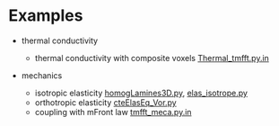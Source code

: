 
# Examples

- thermal conductivity
    - thermal conductivity with composite voxels [Thermal_tmfft.py.in](/tests/microstructures/buildVoxellation/Thermal_tmfft.py)

- mechanics
    - isotropic elasticity [homogLamines3D.py](https://www-git-cad.intra.cea.fr/DEC/pleiades/merope/merope_nucleaire/-/blob/master/tests/3_tests_analytical/Lamines3D/homogLamines3D.py.in), [elas_isotrope.py](https://www-git-cad.intra.cea.fr/DEC/pleiades/merope/merope_nucleaire/-/blob/master/tests/2_tests_mechanicalBehaviour/elas_iso/elas_isotrope.py.in)
    - orthotropic elasticity [cteElasEq_Vor.py](https://www-git-cad.intra.cea.fr/DEC/pleiades/merope/merope_nucleaire/-/blob/master/tests/3_tests_analytical/cteElasEq/cteElasEq_Vor.py.in)
    - coupling with mFront law [tmfft_meca.py.in](https://www-git-cad.intra.cea.fr/DEC/pleiades/merope/merope_nucleaire/-/blob/master/tests/2_tests_mechanicalBehaviour/tmfft_meca_py/tmfft_meca.py.in)
